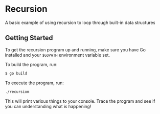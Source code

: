 # Recursion
A basic example of using recursion to loop through built-in data structures

## Getting Started
To get the recursion program up and running, make sure you have Go installed and your `$GOPATH` environment variable set.

To build the program, run:
```bash
$ go build
```
To execute the program, run:
```bash
./recursion
```
This will print various things to your console. Trace the program and see if you can understanding what is happening!
